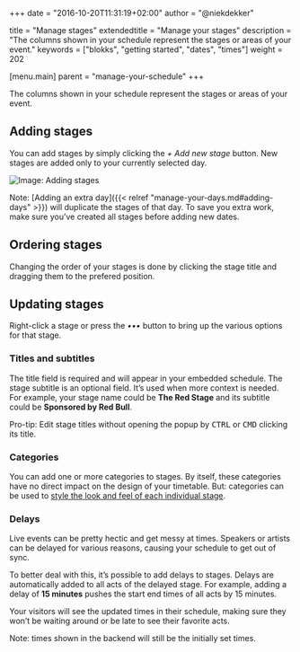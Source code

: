 +++
date            = "2016-10-20T11:31:19+02:00"
author          = "@niekdekker"

title           = "Manage stages"
extendedtitle   = "Manage your stages"
description     = "The columns shown in your schedule represent the stages or areas of your event."
keywords        = ["blokks", "getting started", "dates", "times"]
weight          = 202

[menu.main]
parent          = "manage-your-schedule"
+++

The columns shown in your schedule represent the stages or areas of your event.

## Adding stages
You can add stages by simply clicking the *+ Add new stage* button. New stages are added only to your currently selected day.

![Image: Adding stages](https://blokks.co/docs/images/adding-stages.gif)

<span class='note'>Note: [Adding an extra day]({{< relref "manage-your-days.md#adding-days" >}}) will duplicate the stages of that day. To save you extra work, make sure you’ve created all stages before adding new dates.</span>

## Ordering stages
Changing the order of your stages is done by clicking the stage title and dragging them to the prefered position.

## Updating stages
Right-click a stage or press the *•••* button to bring up the various options for that stage.

### Titles and subtitles
The title field is required and will appear in your embedded schedule. The stage subtitle is an optional field. It’s used when more context is needed. For example, your stage name could be **The Red Stage** and its subtitle could be **Sponsored by Red Bull**.

<span class='note'>Pro-tip: Edit stage titles without opening the popup by <kbd>CTRL</kbd> or <kbd>CMD</kbd> clicking its title.</span>

### Categories
You can add one or more categories to stages. By itself, these categories have no direct impact on the design of your timetable. But: categories can be used to [style the look and feel of each individual stage](http://design/styling).

### Delays
Live events can be pretty hectic and get messy at times. Speakers or artists can be delayed for various reasons, causing your schedule to get out of sync.

To better deal with this, it’s possible to add delays to stages. Delays are automatically added to all acts of the delayed stage. For example, adding a delay of **15 minutes** pushes the start end times of all acts by 15 minutes.

Your visitors will see the updated times in their schedule, making sure they won’t be waiting around or be late to see their favorite acts.

<span class='note'>Note: times shown in the backend will still be the initially set times.</span>

